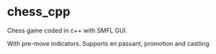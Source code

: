 # chess_cpp
Chess game coded in c++ with SMFL GUI.

With pre-move indicators. Supports en passant, promotion and castling
